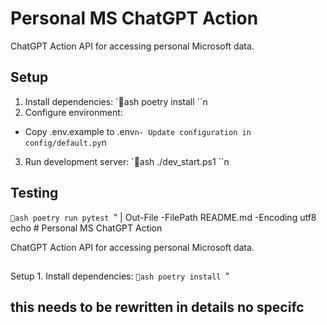 ﻿# Personal MS ChatGPT Action

ChatGPT Action API for accessing personal Microsoft data.

## Setup
1. Install dependencies:
`ash
poetry install
``n
2. Configure environment:
- Copy .env.example to .env`n- Update configuration in config/default.py`n
3. Run development server:
`ash
./dev_start.ps1
``n
## Testing
`ash
poetry run pytest
`" | Out-File -FilePath 
README.md -Encoding utf8
echo #
Personal
MS
ChatGPT
Action

ChatGPT
Action
API
for
accessing
personal
Microsoft
data.

##
Setup
1.
Install
dependencies:
`ash
poetry
install
`"
## this needs to be rewritten in details no specifc